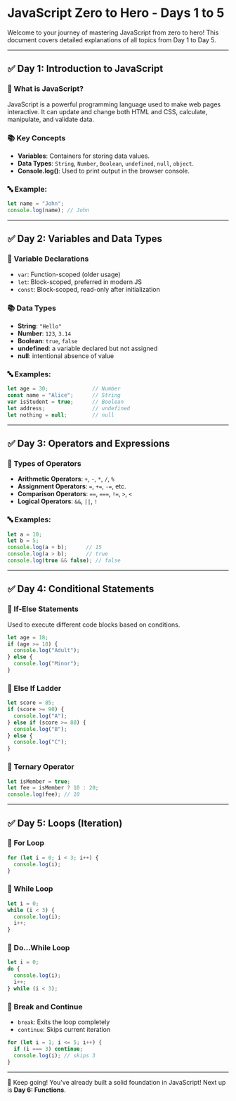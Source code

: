
# JavaScript Zero to Hero - Days 1 to 5

Welcome to your journey of mastering JavaScript from zero to hero! This document covers detailed explanations of all topics from Day 1 to Day 5.

---

## ✅ Day 1: Introduction to JavaScript

### 📌 What is JavaScript?
JavaScript is a powerful programming language used to make web pages interactive. It can update and change both HTML and CSS, calculate, manipulate, and validate data.

### 📚 Key Concepts
- **Variables**: Containers for storing data values.
- **Data Types**: `String`, `Number`, `Boolean`, `undefined`, `null`, `object`.
- **Console.log()**: Used to print output in the browser console.

### 🔤 Example:
```js
let name = "John";
console.log(name); // John
```

---

## ✅ Day 2: Variables and Data Types

### 📌 Variable Declarations
- `var`: Function-scoped (older usage)
- `let`: Block-scoped, preferred in modern JS
- `const`: Block-scoped, read-only after initialization

### 📚 Data Types
- **String**: `"Hello"`
- **Number**: `123`, `3.14`
- **Boolean**: `true`, `false`
- **undefined**: a variable declared but not assigned
- **null**: intentional absence of value

### 🔤 Examples:
```js
let age = 30;              // Number
const name = "Alice";      // String
var isStudent = true;      // Boolean
let address;               // undefined
let nothing = null;        // null
```

---

## ✅ Day 3: Operators and Expressions

### 📌 Types of Operators
- **Arithmetic Operators**: `+`, `-`, `*`, `/`, `%`
- **Assignment Operators**: `=`, `+=`, `-=`, etc.
- **Comparison Operators**: `==`, `===`, `!=`, `>`, `<`
- **Logical Operators**: `&&`, `||`, `!`

### 🔤 Examples:
```js
let a = 10;
let b = 5;
console.log(a + b);      // 15
console.log(a > b);      // true
console.log(true && false); // false
```

---

## ✅ Day 4: Conditional Statements

### 📌 If-Else Statements
Used to execute different code blocks based on conditions.

```js
let age = 18;
if (age >= 18) {
  console.log("Adult");
} else {
  console.log("Minor");
}
```

### 📌 Else If Ladder
```js
let score = 85;
if (score >= 90) {
  console.log("A");
} else if (score >= 80) {
  console.log("B");
} else {
  console.log("C");
}
```

### 📌 Ternary Operator
```js
let isMember = true;
let fee = isMember ? 10 : 20;
console.log(fee); // 10
```

---

## ✅ Day 5: Loops (Iteration)

### 📌 For Loop
```js
for (let i = 0; i < 3; i++) {
  console.log(i);
}
```

### 📌 While Loop
```js
let i = 0;
while (i < 3) {
  console.log(i);
  i++;
}
```

### 📌 Do...While Loop
```js
let i = 0;
do {
  console.log(i);
  i++;
} while (i < 3);
```

### 📌 Break and Continue
- `break`: Exits the loop completely
- `continue`: Skips current iteration

```js
for (let i = 1; i <= 5; i++) {
  if (i === 3) continue;
  console.log(i); // skips 3
}
```

---

🎉 Keep going! You've already built a solid foundation in JavaScript!
Next up is **Day 6: Functions**.
